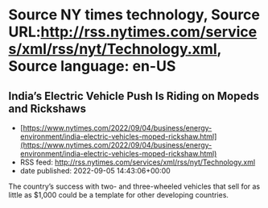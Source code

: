 # Source NY times technology, Source URL:http://rss.nytimes.com/services/xml/rss/nyt/Technology.xml, Source language: en-US

## India’s Electric Vehicle Push Is Riding on Mopeds and Rickshaws
 - [https://www.nytimes.com/2022/09/04/business/energy-environment/india-electric-vehicles-moped-rickshaw.html](https://www.nytimes.com/2022/09/04/business/energy-environment/india-electric-vehicles-moped-rickshaw.html)
 - RSS feed: http://rss.nytimes.com/services/xml/rss/nyt/Technology.xml
 - date published: 2022-09-05 14:43:06+00:00

The country’s success with two- and three-wheeled vehicles that sell for as little as $1,000 could be a template for other developing countries.
